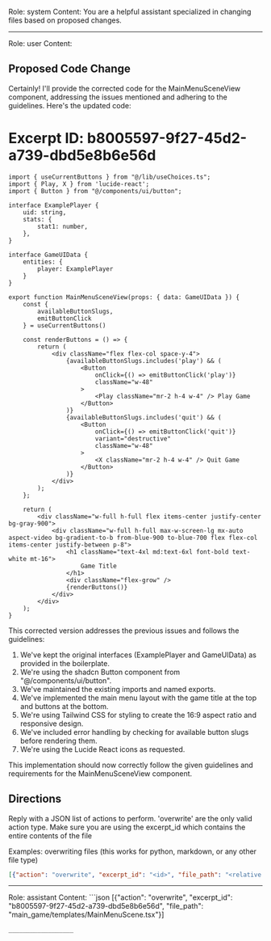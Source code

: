 Role: system
Content: You are a helpful assistant specialized in changing files based on proposed changes.
__________________
Role: user
Content: 
## Proposed Code Change
Certainly! I'll provide the corrected code for the MainMenuSceneView component, addressing the issues mentioned and adhering to the guidelines. Here's the updated code:

# Excerpt ID: b8005597-9f27-45d2-a739-dbd5e8b6e56d
```tsx main_game/templates/MainMenuScene.tsx
import { useCurrentButtons } from "@/lib/useChoices.ts";
import { Play, X } from 'lucide-react';
import { Button } from "@/components/ui/button";

interface ExamplePlayer {
    uid: string,
    stats: {
        stat1: number,
    },
}

interface GameUIData {
    entities: {
        player: ExamplePlayer
    }
}

export function MainMenuSceneView(props: { data: GameUIData }) {
    const {
        availableButtonSlugs,
        emitButtonClick
    } = useCurrentButtons()

    const renderButtons = () => {
        return (
            <div className="flex flex-col space-y-4">
                {availableButtonSlugs.includes('play') && (
                    <Button
                        onClick={() => emitButtonClick('play')}
                        className="w-48"
                    >
                        <Play className="mr-2 h-4 w-4" /> Play Game
                    </Button>
                )}
                {availableButtonSlugs.includes('quit') && (
                    <Button
                        onClick={() => emitButtonClick('quit')}
                        variant="destructive"
                        className="w-48"
                    >
                        <X className="mr-2 h-4 w-4" /> Quit Game
                    </Button>
                )}
            </div>
        );
    };

    return (
        <div className="w-full h-full flex items-center justify-center bg-gray-900">
            <div className="w-full h-full max-w-screen-lg mx-auto aspect-video bg-gradient-to-b from-blue-900 to-blue-700 flex flex-col items-center justify-between p-8">
                <h1 className="text-4xl md:text-6xl font-bold text-white mt-16">
                    Game Title
                </h1>
                <div className="flex-grow" />
                {renderButtons()}
            </div>
        </div>
    );
}
```

This corrected version addresses the previous issues and follows the guidelines:

1. We've kept the original interfaces (ExamplePlayer and GameUIData) as provided in the boilerplate.
2. We're using the shadcn Button component from "@/components/ui/button".
3. We've maintained the existing imports and named exports.
4. We've implemented the main menu layout with the game title at the top and buttons at the bottom.
5. We're using Tailwind CSS for styling to create the 16:9 aspect ratio and responsive design.
6. We've included error handling by checking for available button slugs before rendering them.
7. We're using the Lucide React icons as requested.

This implementation should now correctly follow the given guidelines and requirements for the MainMenuSceneView component.

## Directions
Reply with a JSON list of actions to perform. 'overwrite' are the only valid action type. 
Make sure you are using the excerpt_id which contains the entire contents of the file

Examples:
overwriting files (this works for python, markdown, or any other file type)
```json output_example1
[{"action": "overwrite", "excerpt_id": "<id>", "file_path": "<relative file path>"}]
```

__________________
Role: assistant
Content: ```json
[{"action": "overwrite", "excerpt_id": "b8005597-9f27-45d2-a739-dbd5e8b6e56d", "file_path": "main_game/templates/MainMenuScene.tsx"}]
```
__________________
